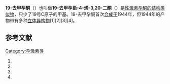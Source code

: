 **19-去甲孕酮**（）也叫做**19-去甲孕甾-4-烯-3,20-二酮**（）是[性激素](https://zh.wikipedia.org/wiki/性激素 "wikilink")[孕酮的结构类似物](../Page/孕酮.md "wikilink")，只少了19号C原子的甲基。19-去甲孕酮首次[合成于](../Page/化学合成.md "wikilink")1944年，但1944年的产物带有多种[立体异构物](../Page/立体异构.md "wikilink")\[1\]\[2\]\[3\]\[4\]。

## 参考文献

[Category:孕激素类](https://zh.wikipedia.org/wiki/Category:孕激素类 "wikilink")

1.
2.
3.
4.